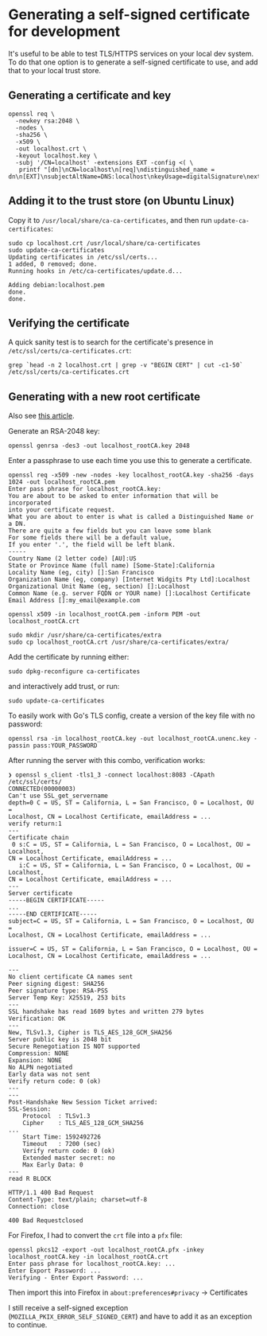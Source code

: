 # Generating a self-signed certificate for development

It's useful to be able to test TLS/HTTPS services on your local dev system. To
do that one option is to generate a self-signed certificate to use, and add that
to your local trust store.


## Generating a certificate and key

```shell
openssl req \
  -newkey rsa:2048 \
  -nodes \
  -sha256 \
  -x509 \
  -out localhost.crt \
  -keyout localhost.key \
  -subj '/CN=localhost' -extensions EXT -config <( \
   printf "[dn]\nCN=localhost\n[req]\ndistinguished_name = dn\n[EXT]\nsubjectAltName=DNS:localhost\nkeyUsage=digitalSignature\nextendedKeyUsage=serverAuth")
```

## Adding it to the trust store (on Ubuntu Linux)

Copy it to `/usr/local/share/ca-ca-certificates`, and then run
`update-ca-certificates`:

```shell
sudo cp localhost.crt /usr/local/share/ca-certificates
sudo update-ca-certificates
Updating certificates in /etc/ssl/certs...
1 added, 0 removed; done.
Running hooks in /etc/ca-certificates/update.d...

Adding debian:localhost.pem
done.
done.
```

## Verifying the certificate

A quick sanity test is to search for the certificate's presence in
`/etc/ssl/certs/ca-certificates.crt`:
```shell
grep `head -n 2 localhost.crt | grep -v "BEGIN CERT" | cut -c1-50` /etc/ssl/certs/ca-certificates.crt
```

## Generating with a new root certificate

Also see [this article](https://www.freecodecamp.org/news/how-to-get-https-working-on-your-local-development-environment-in-5-minutes-7af615770eec/).

Generate an RSA-2048 key:
```shell
openssl genrsa -des3 -out localhost_rootCA.key 2048
```

Enter a passphrase to use each time you use this to generate a certificate.

```shell
openssl req -x509 -new -nodes -key localhost_rootCA.key -sha256 -days 1024 -out localhost_rootCA.pem
Enter pass phrase for localhost_rootCA.key:
You are about to be asked to enter information that will be incorporated
into your certificate request.
What you are about to enter is what is called a Distinguished Name or a DN.
There are quite a few fields but you can leave some blank
For some fields there will be a default value,
If you enter '.', the field will be left blank.
-----
Country Name (2 letter code) [AU]:US
State or Province Name (full name) [Some-State]:California
Locality Name (eg, city) []:San Francisco
Organization Name (eg, company) [Internet Widgits Pty Ltd]:Localhost
Organizational Unit Name (eg, section) []:Localhost
Common Name (e.g. server FQDN or YOUR name) []:Localhost Certificate
Email Address []:my_email@example.com
```

```shell
openssl x509 -in localhost_rootCA.pem -inform PEM -out localhost_rootCA.crt
```

```shell
sudo mkdir /usr/share/ca-certificates/extra
sudo cp localhost_rootCA.crt /usr/share/ca-certificates/extra/
```

Add the certificate by running either:
```shell
sudo dpkg-reconfigure ca-certificates
```

and interactively add trust, or run:
```shell
sudo update-ca-certificates
```

To easily work with Go's TLS config, create a version of the key file with no password:
```shell
openssl rsa -in localhost_rootCA.key -out localhost_rootCA.unenc.key -passin pass:YOUR_PASSWORD
```

After running the server with this combo, verification works:
```shell
❯ openssl s_client -tls1_3 -connect localhost:8083 -CApath /etc/ssl/certs/
CONNECTED(00000003)
Can't use SSL_get_servername
depth=0 C = US, ST = California, L = San Francisco, O = Localhost, OU =
Localhost, CN = Localhost Certificate, emailAddress = ...
verify return:1
---
Certificate chain
 0 s:C = US, ST = California, L = San Francisco, O = Localhost, OU = Localhost,
CN = Localhost Certificate, emailAddress = ...
   i:C = US, ST = California, L = San Francisco, O = Localhost, OU = Localhost,
CN = Localhost Certificate, emailAddress = ...
---
Server certificate
-----BEGIN CERTIFICATE-----
...
-----END CERTIFICATE-----
subject=C = US, ST = California, L = San Francisco, O = Localhost, OU =
Localhost, CN = Localhost Certificate, emailAddress = ...

issuer=C = US, ST = California, L = San Francisco, O = Localhost, OU =
Localhost, CN = Localhost Certificate, emailAddress = ...

---
No client certificate CA names sent
Peer signing digest: SHA256
Peer signature type: RSA-PSS
Server Temp Key: X25519, 253 bits
---
SSL handshake has read 1609 bytes and written 279 bytes
Verification: OK
---
New, TLSv1.3, Cipher is TLS_AES_128_GCM_SHA256
Server public key is 2048 bit
Secure Renegotiation IS NOT supported
Compression: NONE
Expansion: NONE
No ALPN negotiated
Early data was not sent
Verify return code: 0 (ok)
---
---
Post-Handshake New Session Ticket arrived:
SSL-Session:
    Protocol  : TLSv1.3
    Cipher    : TLS_AES_128_GCM_SHA256
...
    Start Time: 1592492726
    Timeout   : 7200 (sec)
    Verify return code: 0 (ok)
    Extended master secret: no
    Max Early Data: 0
---
read R BLOCK

HTTP/1.1 400 Bad Request
Content-Type: text/plain; charset=utf-8
Connection: close

400 Bad Requestclosed
```

For Firefox, I had to convert the `crt` file into a `pfx` file:
```shell
openssl pkcs12 -export -out localhost_rootCA.pfx -inkey localhost_rootCA.key -in localhost_rootCA.crt
Enter pass phrase for localhost_rootCA.key: ...
Enter Export Password: ...
Verifying - Enter Export Password: ...
```

Then import this into Firefox in `about:preferences#privacy` -> Certificates

I still receive a self-signed exception (`MOZILLA_PKIX_ERROR_SELF_SIGNED_CERT`)
and have to add it as an exception to continue.

